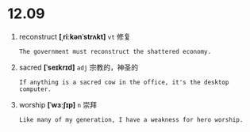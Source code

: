 # 12.09




1. reconstruct **[ˌriːkənˈstrʌkt]** `vt` 修复
    ```
    The government must reconstruct the shattered economy.
    
    ```

2. sacred **[ˈseɪkrɪd]** `adj` 宗教的，神圣的
    ```
    If anything is a sacred cow in the office, it's the desktop computer.
    
    ```

3. worship **[ˈwɜːʃɪp]** `n` 崇拜
    ```
    Like many of my generation, I have a weakness for hero worship.
    
    ```
